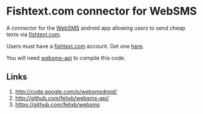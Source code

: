Fishtext.com connector for WebSMS
=================================

A connector for the [WebSMS](http://code.google.com/p/websmsdroid/) android app allowing users to send cheap texts via [fishtext.com](http://www.fishtext.com/).

Users must have a [fishtext.com](http://www.fishtext.com/) account. Get one [here](https://www.fishtext.com/cgi-bin/signup).

You will need [websms-api](http://github.com/felixb/websms-api/) to compile this code.

Links
------

1. http://code.google.com/p/websmsdroid/
2. http://github.com/felixb/websms-api/
3. https://github.com/felixb/websms